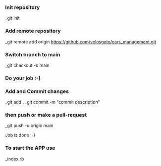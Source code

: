 ### Init repository

\_git init

### Add remote repository

\_git remote add origin https://github.com/volosgoto/cars_management.git

### Switch branch to main

\_git checkout -b main

### Do your job :-)

### Add and Commit changes

\_git add .
\_git commit -m "commit description"

### then push or make a pull-request

\_git push -u origin main

Job is done :-)

### To start the APP use

\_index.rb
